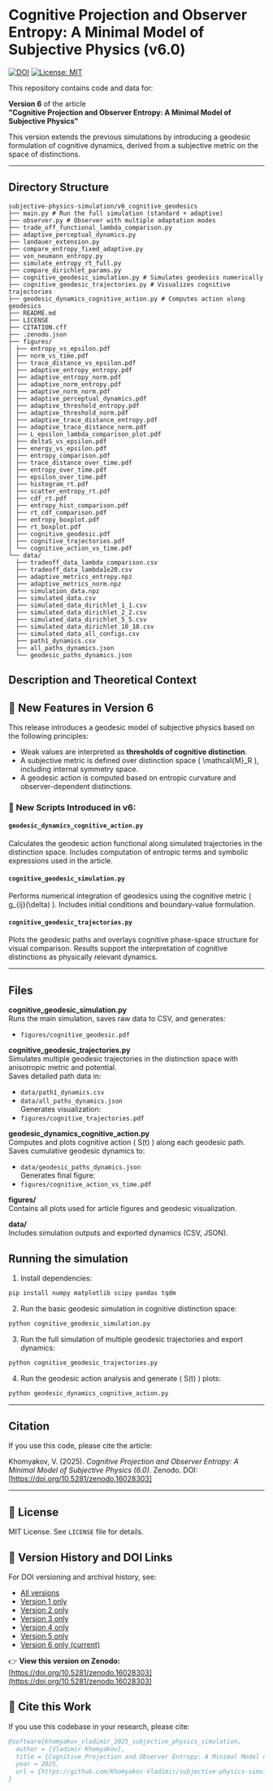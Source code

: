 # Cognitive Projection and Observer Entropy: A Minimal Model of Subjective Physics (v6.0)

[![DOI](https://zenodo.org/badge/DOI/10.5281/zenodo.16028303.svg)](https://doi.org/10.5281/zenodo.16028303)
[![License: MIT](https://img.shields.io/badge/License-MIT-yellow.svg)](LICENSE)

This repository contains code and data for:

**Version 6** of the article  
**"Cognitive Projection and Observer Entropy: A Minimal Model of Subjective Physics"**

This version extends the previous simulations by introducing a geodesic formulation of cognitive dynamics, derived from a subjective metric on the space of distinctions.

---

## Directory Structure

```
subjective-physics-simulation/v6_cognitive_geodesics
├── main.py # Run the full simulation (standard + adaptive)
├── observer.py # Observer with multiple adaptation modes
├── trade_off_functional_lambda_comparison.py
├── adaptive_perceptual_dynamics.py
├── landauer_extension.py
├── compare_entropy_fixed_adaptive.py
├── von_neumann_entropy.py
├── simulate_entropy_rt_full.py
├── compare_dirichlet_params.py
├── cognitive_geodesic_simulation.py # Simulates geodesics numerically
├── cognitive_geodesic_trajectories.py # Visualizes cognitive trajectories
├── geodesic_dynamics_cognitive_action.py # Computes action along geodesics
├── README.md
├── LICENSE
├── CITATION.cff
├── .zenodo.json
├── figures/
│ ├── entropy_vs_epsilon.pdf
│ ├── norm_vs_time.pdf
│ ├── trace_distance_vs_epsilon.pdf
│ ├── adaptive_entropy_entropy.pdf
│ ├── adaptive_entropy_norm.pdf
│ ├── adaptive_norm_entropy.pdf
│ ├── adaptive_norm_norm.pdf
│ ├── adaptive_perceptual_dynamics.pdf
│ ├── adaptive_threshold_entropy.pdf
│ ├── adaptive_threshold_norm.pdf
│ ├── adaptive_trace_distance_entropy.pdf
│ ├── adaptive_trace_distance_norm.pdf
│ ├── L_epsilon_lambda_comparison_plot.pdf
│ ├── deltaS_vs_epsilon.pdf
│ ├── energy_vs_epsilon.pdf
│ ├── entropy_comparison.pdf
│ ├── trace_distance_over_time.pdf
│ ├── entropy_over_time.pdf
│ ├── epsilon_over_time.pdf
│ ├── histogram_rt.pdf
│ ├── scatter_entropy_rt.pdf
│ ├── cdf_rt.pdf
│ ├── entropy_hist_comparison.pdf
│ ├── rt_cdf_comparison.pdf
│ ├── entropy_boxplot.pdf
│ ├── rt_boxplot.pdf
│ ├── cognitive_geodesic.pdf
│ ├── cognitive_trajectories.pdf
│ └── cognitive_action_vs_time.pdf
└── data/
  ├── tradeoff_data_lambda_comparison.csv
  ├── tradeoff_data_lambda1e20.csv
  ├── adaptive_metrics_entropy.npz
  ├── adaptive_metrics_norm.npz
  ├── simulation_data.npz
  ├── simulated_data.csv
  ├── simulated_data_dirichlet_1_1.csv
  ├── simulated_data_dirichlet_2_2.csv
  ├── simulated_data_dirichlet_5_5.csv
  ├── simulated_data_dirichlet_10_10.csv
  ├── simulated_data_all_configs.csv
  ├── path1_dynamics.csv
  ├── all_paths_dynamics.json
  └── geodesic_paths_dynamics.json
```

## Description and Theoretical Context

## 🧠 New Features in Version 6

This release introduces a geodesic model of subjective physics based on the following principles:

- Weak values are interpreted as **thresholds of cognitive distinction**.
- A subjective metric is defined over distinction space \( \mathcal{M}_R \), including internal symmetry space.
- A geodesic action is computed based on entropic curvature and observer-dependent distinctions.

### 🧩 New Scripts Introduced in v6:

#### `geodesic_dynamics_cognitive_action.py`
Calculates the geodesic action functional along simulated trajectories in the distinction space. Includes computation of entropic terms and symbolic expressions used in the article.

#### `cognitive_geodesic_simulation.py`
Performs numerical integration of geodesics using the cognitive metric \( g_{ij}(\delta) \). Includes initial conditions and boundary-value formulation.

#### `cognitive_geodesic_trajectories.py`
Plots the geodesic paths and overlays cognitive phase-space structure for visual comparison. Results support the interpretation of cognitive distinctions as physically relevant dynamics.

---

## Files

**cognitive_geodesic_simulation.py**  
Runs the main simulation, saves raw data to CSV, and generates:  
- `figures/cognitive_geodesic.pdf`

**cognitive_geodesic_trajectories.py**  
Simulates multiple geodesic trajectories in the distinction space with anisotropic metric and potential.  
Saves detailed path data in:  
- `data/path1_dynamics.csv`  
- `data/all_paths_dynamics.json`  
Generates visualization:  
- `figures/cognitive_trajectories.pdf`

**geodesic_dynamics_cognitive_action.py**  
Computes and plots cognitive action \( S(t) \) along each geodesic path.  
Saves cumulative geodesic dynamics to:  
- `data/geodesic_paths_dynamics.json`  
Generates final figure:  
- `figures/cognitive_action_vs_time.pdf`

**figures/**  
Contains all plots used for article figures and geodesic visualization.

**data/**  
Includes simulation outputs and exported dynamics (CSV, JSON).

## Running the simulation

1. Install dependencies:

```bash
pip install numpy matplotlib scipy pandas tqdm
```

2. Run the basic geodesic simulation in cognitive distinction space:

```bash
python cognitive_geodesic_simulation.py
```

3. Run the full simulation of multiple geodesic trajectories and export dynamics:

```bash
python cognitive_geodesic_trajectories.py
```

4. Run the geodesic action analysis and generate \( S(t) \) plots:

```bash
python geodesic_dynamics_cognitive_action.py
```

---

## Citation

If you use this code, please cite the article:

Khomyakov, V. (2025). *Cognitive Projection and Observer Entropy: A Minimal Model of Subjective Physics (6.0)*. Zenodo. DOI: [https://doi.org/10.5281/zenodo.16028303]

---

## 📄 License

MIT License. See `LICENSE` file for details.

## 📜 Version History and DOI Links

For DOI versioning and archival history, see:

- [All versions](https://doi.org/10.5281/zenodo.15719389)
- [Version 1 only](https://doi.org/10.5281/zenodo.15719390)
- [Version 2 only](https://doi.org/10.5281/zenodo.15751229)
- [Version 3 only](https://doi.org/10.5281/zenodo.15780239)
- [Version 4 only](https://doi.org/10.5281/zenodo.15813188)
- [Version 5 only](https://doi.org/10.5281/zenodo.15867963)
- [Version 6 only (current)](https://doi.org/10.5281/zenodo.16028303)

👉 **View this version on Zenodo:**  
[https://doi.org/10.5281/zenodo.16028303](https://doi.org/10.5281/zenodo.16028303)

## 📖 Cite this Work

If you use this codebase in your research, please cite:

```bibtex
@software{khomyakov_vladimir_2025_subjective_physics_simulation,
  author = {Vladimir Khomyakov},
  title = {Cognitive Projection and Observer Entropy: A Minimal Model of Subjective Physics},
  year = 2025,
  url = {https://github.com/Khomyakov-Vladimir/subjective-physics-simulation}
}